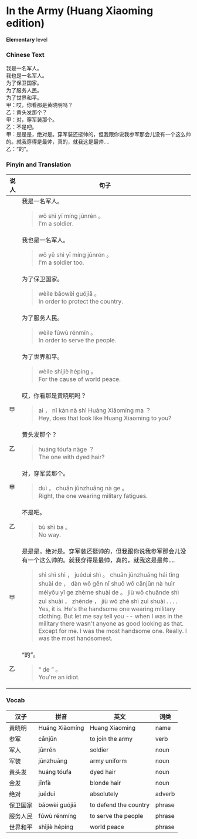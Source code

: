 # In the Army (Huang Xiaoming edition)
**Elementary** level
### Chinese Text
我是一名军人。<br />我也是一名军人。<br />为了保卫国家。<br />为了服务人民。<br />为了世界和平。<br />甲：哎，你看那是黄晓明吗？<br />乙：黄头发那个？<br />甲：对，穿军装那个。<br />乙：不是吧。<br />甲：是是是，绝对是。穿军装还挺帅的，但我跟你说我参军那会儿没有一个这么帅的。就我穿得是最帅，真的，就我这是最帅....<br />乙：“的”。

### Pinyin and Translation
|说人|句子|
|----|----|
||我是一名军人。<blockquote>wǒ shì yī míng jūnrén 。<br />I'm a soldier.</blockquote>|
||我也是一名军人。<blockquote>wǒ yě shì yī míng jūnrén 。<br />I'm a soldier too.</blockquote>|
||为了保卫国家。<blockquote>wèile bǎowèi  guójiā 。<br />In order to protect the country.</blockquote>|
||为了服务人民。<blockquote>wèile fúwù rénmín 。<br />In order to serve the people.</blockquote>|
||为了世界和平。<blockquote>wèile shìjiè hépíng 。<br />For the cause of world peace.</blockquote>|
|甲|哎，你看那是黄晓明吗？<blockquote>ai ， nǐ kàn nà shì Huáng Xiǎomíng ma ？<br />Hey, does that look like Huang Xiaoming to you?</blockquote>|
|乙|黄头发那个？<blockquote>huáng tóufa nàge ？<br />The one with dyed hair?</blockquote>|
|甲|对，穿军装那个。<blockquote>duì ， chuān jūnzhuāng nà ge 。<br />Right, the one wearing military fatigues.</blockquote>|
|乙|不是吧。<blockquote>bù shì ba 。<br />No way.</blockquote>|
|甲|是是是，绝对是。穿军装还挺帅的，但我跟你说我参军那会儿没有一个这么帅的。就我穿得是最帅，真的，就我这是最帅....<blockquote>shì shì shì ， juéduì shì 。 chuān jūnzhuāng hái tǐng shuài de ， dàn wǒ gēn nǐ shuō wǒ cānjūn nà huìr méiyǒu yī ge zhème shuài de 。 jiù wǒ chuānde shì zuì shuài ， zhēnde ， jiù wǒ zhè shì zuì shuài . . . .<br />Yes, it is. He's the handsome one wearing military clothing. But let me say tell you -- when I was in the military there wasn't anyone as good looking as that. Except for me. I was the most handsome one. Really. I was the most handsomest.</blockquote>|
|乙|“的”。<blockquote>“ de ” 。<br />You're an idiot.</blockquote>|
### Vocab
|汉子|拼音|英文|词类|
|----|----|----|----|
|黄晓明|Huáng Xiǎomíng|Huang Xiaoming|name|
|参军|cānjūn|to join the army|verb|
|军人|jūnrén|soldier|noun|
|军装|jūnzhuāng|army uniform|noun|
|黄头发|huáng tóufa|dyed hair|noun|
|金发|jīnfà|blonde hair|noun|
|绝对|juéduì|absolutely|adverb|
|保卫国家|bǎowèi  guójiā|to defend the country|phrase|
|服务人民|fúwù rénmíng|to serve the people|phrase|
|世界和平|shìjiè hépíng|world peace|phrase|